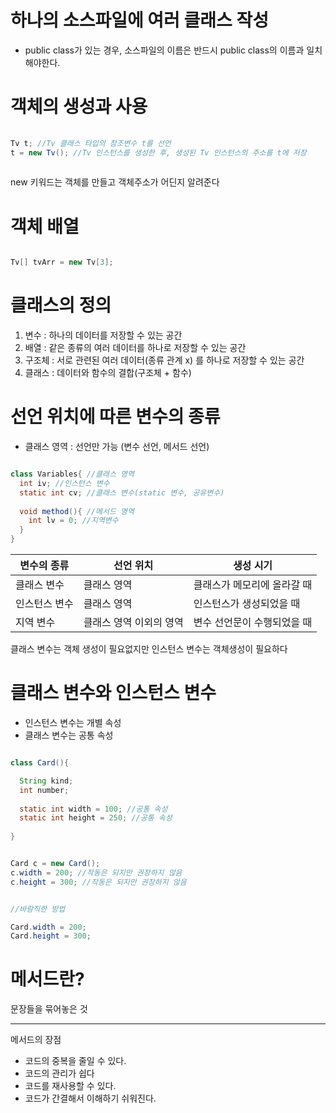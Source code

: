 # 하나의 소스파일에 여러 클래스 작성

- public class가 있는 경우, 소스파일의 이름은 반드시 public class의 이름과 일치해야한다.

# 객체의 생성과 사용

```java
  
Tv t; //Tv 클래스 타입의 참조변수 t를 선언
t = new Tv(); //Tv 인스턴스를 생성한 후, 생성된 Tv 인스턴스의 주소를 t에 저장
  
```

new 키워드는 객체를 만들고 객체주소가 어딘지 알려준다

# 객체 배열

```java

Tv[] tvArr = new Tv[3];

```

# 클래스의 정의

1. 변수 : 하나의 데이터를 저장할 수 있는 공간
2. 배열 : 같은 종류의 여러 데이터를 하나로 저장할 수 있는 공간
3. 구조체 : 서로 관련된 여러 데이터(종류 관계 x) 를 하나로 저장할 수 있는 공간
4. 클래스 : 데이터와 함수의 결합(구조체 + 함수)

# 선언 위치에 따른 변수의 종류 

- 클래스 영역 : 선언만 가능 (변수 선언, 메서드 선언)

```java

class Variables{ //클래스 영역
  int iv; //인스턴스 변수
  static int cv; //클래스 변수(static 변수, 공유변수)
  
  void method(){ //메서드 영역
    int lv = 0; //지역변수
  }
}

```

|변수의 종류|선언 위치|생성 시기|
|---|---|---|
|클래스 변수|클래스 영역|클래스가 메모리에 올라갈 때|
|인스턴스 변수|클래스 영역|인스턴스가 생성되었을 때|
|지역 변수|클래스 영역 이외의 영역|변수 선언문이 수행되었을 때|

클래스 변수는 객체 생성이 필요없지만 인스턴스 변수는 객체생성이 필요하다

# 클래스 변수와 인스턴스 변수

- 인스턴스 변수는 개별 속성
- 클래스 변수는 공통 속성

```java

class Card(){

  String kind;
  int number;
  
  static int width = 100; //공통 속성
  static int height = 250; //공통 속성
  
}

```

```java

Card c = new Card();
c.width = 200; //작동은 되지만 권장하지 않음
c.height = 300; //작동은 되지만 권장하지 않음

```

```java

//바람직한 방법

Card.width = 200;
Card.height = 300; 

```

# 메서드란?

문장들을 묶어놓은 것

---

메서드의 장점

- 코드의 중복을 줄일 수 있다.
- 코드의 관리가 쉽다
- 코드를 재사용할 수 있다.
- 코드가 간결해서 이해하기 쉬워진다.




